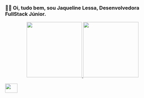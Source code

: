 ###  🙋‍♀️ Oi, tudo bem, sou Jaqueline Lessa, Desenvolvedora FullStack Júnior.
<div align="center">
  <a href="https://github.com/Jaqueline-17">
  <img height="180em" src="https://github-readme-stats.vercel.app/api?username=Jaqueline-17&show_icons=true&theme=tokyonight&include_all_commits=true&count_private=true"/>
  <img height="180em" src="https://github-readme-stats.vercel.app/api/top-langs/?username=Jaqueline-17&layout=compact&langs_count=7&theme=tokyonight"/>
</div>


<div style="display: inline_block"><br>
  <img align="center" height="30" width="40" src="https://cdn.jsdelivr.net/gh/devicons/devicon/icons/javascript/javascript-original.svg" />
</div>

  
 
